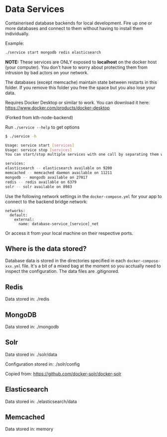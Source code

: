# Data Services
Containerised database backends for local development. Fire up one or more databases and connect to them without having to install them individually.

Example:
```bash
./service start mongodb redis elasticsearch
```

**NOTE:** These services are ONLY exposed to **localhost** on the docker host (your computer). You don't have to worry about protecting them from intrusion by bad actors on your network.

The databases (except memcache) maintain state between restarts in this folder. If you remove this folder you free the space but you also lose your data.

Requires Docker Desktop or similar to work. You can download it here:
https://www.docker.com/products/docker-desktop

(Forked from kth-node-backend)

Run ```./service --help``` to get options
```bash
$ ./service -h

Usage: service start [services]
Usage: service stop [services]
You can start/stop multiple services with one call by separating them with space.

services:
elasticsearch -- elasticsearch available on 9200
memcached -- memcached daemon available on 11211
mongodb -- mongodb available on 27017
redis -- redis available on 6379
solr -- solr available on 8983
```

Use the following network settings in the ```docker-compose.yml``` for your app to connect to the backend bridge network:
```
networks:
  default:
    external:
      name: database-service_[service]_net
```

Or access it from your local machine on their respective ports.

## Where is the data stored?

Database data is stored in the directories specified in each ```docker-compose-xxx.yml``` file. It's a bit of a mixed bag at the moment so you acctually need to inspect the configuration. The data files are .gitignored.

## Redis
Data stored in: ./redis

## MongoDB
Data stored in: ./mongodb

## Solr
Data stored in: ./solr/data

Configuration stored in: ./solr/config

Copied from:
https://github.com/docker-solr/docker-solr

## Elasticsearch
Data stored in: ./elasticsearch/data

## Memcached
Data stored in: memory